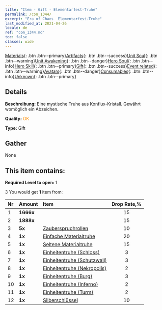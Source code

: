```yaml
---
title: "Item - Gift - Elementarfest-Truhe"
permalink: /con_1344/
excerpt: "Era of Chaos  Elementarfest-Truhe"
last_modified_at: 2021-04-26
locale: de
ref: "con_1344.md"
toc: false
classes: wide
---
```

 [Materials](/ItemsDE/){: .btn .btn--primary}[Artifacts](/ItemsDE/Artifacts/){: .btn .btn--success}[Unit Soul](/ItemsDE/UnitSoul/){: .btn .btn--warning}[Unit Awakening](/ItemsDE/UnitAwakening/){: .btn .btn--danger}[Hero Soul](/ItemsDE/HeroSoul/){: .btn .btn--info}[Hero Skill](/ItemsDE/HeroSkill/){: .btn .btn--primary}[Gift](/ItemsDE/Gift/){: .btn .btn--success}[Event related](/ItemsDE/Events/){: .btn .btn--warning}[Avatars](/ItemsDE/Avatars/){: .btn .btn--danger}[Consumables](/ItemsDE/Consumables/){: .btn .btn--info}[Unknown](/ItemsDE/Unknown/){: .btn .btn--primary}

## Details
 **Beschreibung:** Eine mystische Truhe aus Konflux-Kristall. Gewährt womöglich ein Abzeichen.

 **Quality:** <span style="color: #FF8C00">OK</span>

 **Type:** Gift

## Gather

  None

## This item contains:

 **Required Level to open:** 1

 3 You would get **1** item  from:

  | Nr | Amount |     Item    | Drop Rate,% |
  |:---|:-------|:------------|:---------:|
  | 1 |  **1666x** | <i class="fas fa-coins"/> | 15 | 
  | 2 |  **1888x** | <i class="fas fa-coins"/> | 15 | 
  | 3 |  **5x** | [Zauberspruchrollen](/ItemsDE/con_694/) | 10 | 
  | 4 |  **1x** | [Einfache Materialtruhe](/ItemsDE/con_756/) | 20 | 
  | 5 |  **1x** | [Seltene Materialtruhe](/ItemsDE/con_757/) | 15 | 
  | 6 |  **1x** | [Einheitentruhe (Schloss)](/ItemsDE/con_1269/) | 3 | 
  | 7 |  **1x** | [Einheitentruhe (Schutzwall)](/ItemsDE/con_1270/) | 3 | 
  | 8 |  **1x** | [Einheitentruhe (Nekropolis)](/ItemsDE/con_1271/) | 2 | 
  | 9 |  **1x** | [Einheitentruhe (Burg)](/ItemsDE/con_1272/) | 3 | 
  | 10 |  **1x** | [Einheitentruhe (Inferno)](/ItemsDE/con_1273/) | 2 | 
  | 11 |  **1x** | [Einheitentruhe (Turm)](/ItemsDE/con_1274/) | 2 | 
  | 12 |  **1x** | [Silberschlüssel](/ItemsDE/con_693/) | 10 | 
